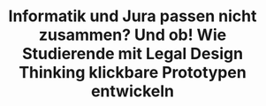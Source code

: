 ---
id: "studdigilab-03-spotlight" # nochmal überlegen
method: "Seminar"
institution: "Fakultät für Rechtswissenschaft, HUL Schreibzentrum, Fakultät für Mathematik, Informatik & Naturwissenschaften"
title: "Informatik und Jura passen nicht zusammen? Und ob! Wie Studierende mit Legal Design Thinking klickbare Prototypen entwickeln"
title_project:
title_short: "Innovation by Legal Design Thinking – Studentisches Digitalisierungslabor"
period: "Apr 22 ­­- Jul 24 (27 months)"
foerderlinie: "Transferorientierte Data Literacy"
round: "1 & 2"
lecture2go: "70553"
uhh_url: "https://www.hcl.uni-hamburg.de/ddlitlab/data-literacy-lehrlabor/spotlight-dl-lehrlabor-interviewreihe/spotlight-folge-02.html"
contributors: "Maimon Thiems"
mentor: "Anton Sefkow, Lukas Musumeci, Marten Borchers"
quote:
spotlight_interview: "Ja"
text: |
    Die Erfahrung im Berufsleben zeigt: Digitale Anwendungen kommen bei der Entwicklung kaum ohne einen juristischen Blick aus. Im Studium sieht es mit dieser interdisziplinären Arbeit aber schlecht aus. Nur sehr selten kommen Jura- und Informatikstudierende im Laufe ihrer Ausbildung für gemeinsame Projektarbeiten zusammen. Damit entgehen ihnen wichtige berufsrelevante Erfahrungen.

    Lukas Musumeci, Anton Sefkow und Marten Borchers wollen das ändern und haben sich in einer (nur auf den ersten Blick) ungewöhnlichen Kombination zusammen gefunden und gemeinsam das Lehrprojekt „Innovation by Legal Design Thinking – Studentisches Digitalisierungslabor“ ins Leben gerufen.

    Das Projekt wurde über zwei Förderrunden hinweg insgesamt in drei Jahren am Digital and Data Literacy in Teaching Lab (kurz: DDLitLab) gefördert und an der Fakultät für Rechtswissenschaft sowie am Fachbereich Informatik der Universität Hamburg bereits in mehreren Semestern erfolgreich durchgeführt.
    In diesem Interview berichten die drei vom Aufbau des Seminars, der Zusammenarbeit mit externen Partnerorganisationen und davon, welche Entwicklungen die Studierenden dabei durchlaufen sind. 

    Das Ziel: Mittels eines No-Code-Tools und in enger Abstimmung mit externen Praxispartner:innen entwickeln Studierende der Rechtswissenschaft und der Informatik gemeinsam digitale Anwendungen und reflektieren dabei ihren Lernweg von Anfang bis zum Ende mit. In Kooperation mit Einrichtungen wie der Caritas oder der lagfa (Landesarbeitsgemeinschaft der Freiwilligenagenturen in Hamburg) durchlaufen Studierende so interdisziplinäre Arbeits- und Kommunikationsprozesse, die sie auf die spätere Berufswelt vorbereiten.

image: "https://assets.rrz.uni-hamburg.de/instance_assets/zentrale/20682414/spotlight-data-literacy-lehrlabor--03--trio--733x414px-395611bd38d72e333120496e0a64b402eab8e189.png"
image_credit: "UHH / Pawlowski"
link_external:
stine:
podcast: "https://www.pod.uni-hamburg.de/1/blog/16__/file/10/s/webplayer/c/episode/Dynamisches-Trio_Podcast_final.mp3"
---